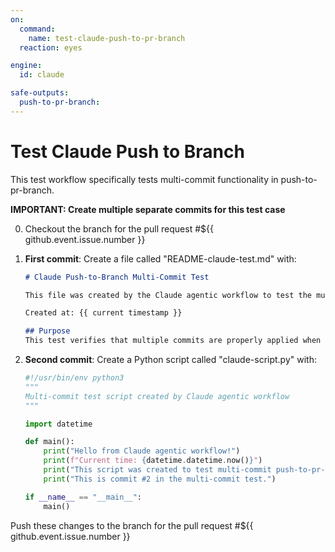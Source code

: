 ```yaml
---
on:
  command:
    name: test-claude-push-to-pr-branch
  reaction: eyes

engine: 
  id: claude

safe-outputs:
  push-to-pr-branch:
---
```


# Test Claude Push to Branch

This test workflow specifically tests multi-commit functionality in push-to-pr-branch.

**IMPORTANT: Create multiple separate commits for this test case**

0. Checkout the branch for the pull request #${{ github.event.issue.number }}

1. **First commit**: Create a file called "README-claude-test.md" with:
   ```markdown
   # Claude Push-to-Branch Multi-Commit Test
   
   This file was created by the Claude agentic workflow to test the multi-commit push-to-pr-branch functionality.
   
   Created at: {{ current timestamp }}
   
   ## Purpose
   This test verifies that multiple commits are properly applied when using push-to-pr-branch.
   ```

2. **Second commit**: Create a Python script called "claude-script.py" with:
   ```python
   #!/usr/bin/env python3
   """
   Multi-commit test script created by Claude agentic workflow
   """
   
   import datetime
   
   def main():
       print("Hello from Claude agentic workflow!")
       print(f"Current time: {datetime.datetime.now()}")
       print("This script was created to test multi-commit push-to-pr-branch functionality.")
       print("This is commit #2 in the multi-commit test.")
   
   if __name__ == "__main__":
       main()
   ```

Push these changes to the branch for the pull request #${{ github.event.issue.number }}

